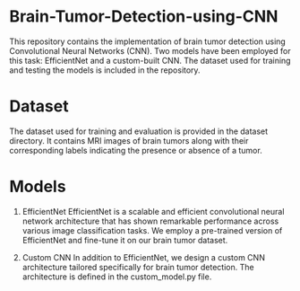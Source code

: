 # Brain-Tumor-Detection-using-CNN
This repository contains the implementation of brain tumor detection using Convolutional Neural Networks (CNN). Two models have been employed for this task: EfficientNet and a custom-built CNN. The dataset used for training and testing the models is included in the repository.

# Dataset
The dataset used for training and evaluation is provided in the dataset directory. It contains MRI images of brain tumors along with their corresponding labels indicating the presence or absence of a tumor.

# Models
1. EfficientNet
EfficientNet is a scalable and efficient convolutional neural network architecture that has shown remarkable performance across various image classification tasks. We employ a pre-trained version of EfficientNet and fine-tune it on our brain tumor dataset.

2. Custom CNN
In addition to EfficientNet, we design a custom CNN architecture tailored specifically for brain tumor detection. The architecture is defined in the custom_model.py file.
